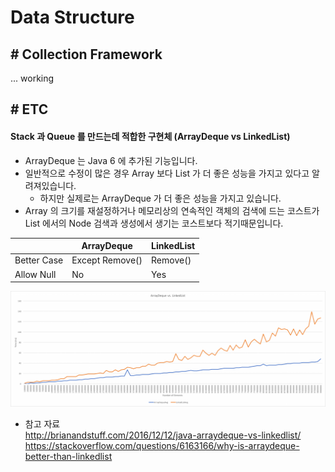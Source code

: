 # Data Structure

## # Collection Framework

... working

## # ETC

#### Stack 과 Queue 를 만드는데 적합한 구현체 (ArrayDeque vs LinkedList)
- ArrayDeque 는 Java 6 에 추가된 기능입니다.
- 일반적으로 수정이 많은 경우 Array 보다 List 가 더 좋은 성능을 가지고 있다고 알려져있습니다.
    - 하지만 실제로는 ArrayDeque 가 더 좋은 성능을 가지고 있습니다.
- Array 의 크기를 재설정하거나 메모리상의 연속적인 객체의 검색에 드는 코스트가  
List 에서의 Node 검색과 생성에서 생기는 코스트보다 적기때문입니다.

|             | ArrayDeque      | LinkedList   |
| ----------- | --------------- | ------------ |
| Better Case | Except Remove() | Remove()     |
| Allow Null  | No              | Yes          |

![](../image/CS/Data%20Structure_ArrayDequevsLinkedList.png)

- 참고 자료  
http://brianandstuff.com/2016/12/12/java-arraydeque-vs-linkedlist/  
https://stackoverflow.com/questions/6163166/why-is-arraydeque-better-than-linkedlist

